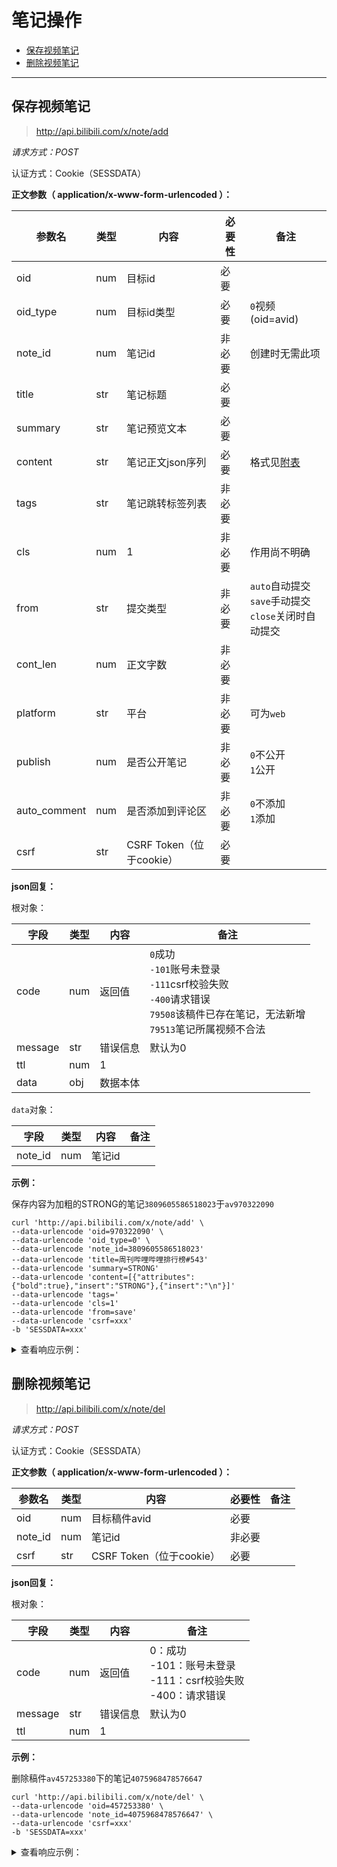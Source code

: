 # 笔记操作

- [保存视频笔记](#保存视频笔记)
- [删除视频笔记](#删除视频笔记)

---

## 保存视频笔记

> http://api.bilibili.com/x/note/add

*请求方式：POST*

认证方式：Cookie（SESSDATA）

**正文参数（ application/x-www-form-urlencoded ）：**

| 参数名       | 类型 | 内容                     | 必要性 | 备注                                                         |
| ------------ | ---- | ------------------------ | ------ | ------------------------------------------------------------ |
| oid          | num  | 目标id                   | 必要   |                                                              |
| oid_type     | num  | 目标id类型               | 必要   | `0`视频(oid=avid)                                            |
| note_id      | num  | 笔记id                   | 非必要 | 创建时无需此项                                               |
| title        | str  | 笔记标题                 | 必要   |                                                              |
| summary      | str  | 笔记预览文本             | 必要   |                                                              |
| content      | str  | 笔记正文json序列         | 必要   | 格式见[附表](readme.md#附表-笔记正文序列格式)                |
| tags         | str  | 笔记跳转标签列表         | 非必要 |                                                              |
| cls          | num  | 1                        | 非必要 | 作用尚不明确                                                 |
| from         | str  | 提交类型                 | 非必要 | `auto`自动提交<br />`save`手动提交<br />`close`关闭时自动提交 |
| cont_len     | num  | 正文字数                 | 非必要 |                                                              |
| platform     | str  | 平台                     | 非必要 | 可为`web`                                                    |
| publish      | num  | 是否公开笔记             | 非必要 | `0`不公开<br />`1`公开                                       |
| auto_comment | num  | 是否添加到评论区         | 非必要 | `0`不添加<br />`1`添加                                       |
| csrf         | str  | CSRF Token（位于cookie） | 必要   |                                                              |

**json回复：**

根对象：

| 字段    | 类型 | 内容     | 备注                                                         |
| ------- | ---- | -------- | ------------------------------------------------------------ |
| code    | num  | 返回值   | `0`成功 <br />`-101`账号未登录<br />`-111`csrf校验失败<br />`-400`请求错误<br />`79508`该稿件已存在笔记，无法新增<br />`79513`笔记所属视频不合法 |
| message | str  | 错误信息 | 默认为0                                                      |
| ttl     | num  | 1        |                                                              |
| data    | obj  | 数据本体 |                                                              |

`data`对象：

| 字段    | 类型 | 内容         | 备注 |
| ------- | ---- | ------------ | ---- |
| note_id | num  | 笔记id       |      |

**示例：**

保存内容为加粗的STRONG的笔记`3809605586518023`于`av970322090`

```shell
curl 'http://api.bilibili.com/x/note/add' \
--data-urlencode 'oid=970322090' \
--data-urlencode 'oid_type=0' \
--data-urlencode 'note_id=3809605586518023'
--data-urlencode 'title=周刊哔哩哔哩排行榜#543'
--data-urlencode 'summary=STRONG'
--data-urlencode 'content=[{"attributes":{"bold":true},"insert":"STRONG"},{"insert":"\n"}]'
--data-urlencode 'tags='
--data-urlencode 'cls=1'
--data-urlencode 'from=save'
--data-urlencode 'csrf=xxx'
-b 'SESSDATA=xxx'
```

<details>
<summary>查看响应示例：</summary>

```json
{
  "code": 0,
  "message": "0",
  "ttl": 1,
  "data": {
    "note_id": 3809605586518023
  }
}
```

</details>

## 删除视频笔记

> http://api.bilibili.com/x/note/del

*请求方式：POST*

认证方式：Cookie（SESSDATA）

**正文参数（ application/x-www-form-urlencoded ）：**

| 参数名  | 类型 | 内容                     | 必要性 | 备注 |
| ------- | ---- | ------------------------ | ------ | ---- |
| oid     | num  | 目标稿件avid             | 必要   |      |
| note_id | num  | 笔记id                   | 非必要 |      |
| csrf    | str  | CSRF Token（位于cookie） | 必要   |      |

**json回复：**

根对象：

| 字段    | 类型 | 内容     | 备注                                                         |
| ------- | ---- | -------- | ------------------------------------------------------------ |
| code    | num  | 返回值   | 0：成功 <br />-101：账号未登录<br />-111：csrf校验失败<br />-400：请求错误 |
| message | str  | 错误信息 | 默认为0                                                      |
| ttl     | num  | 1        |                                                              |

**示例：**

删除稿件`av457253380`下的笔记`4075968478576647`

```shell
curl 'http://api.bilibili.com/x/note/del' \
--data-urlencode 'oid=457253380' \
--data-urlencode 'note_id=4075968478576647' \
--data-urlencode 'csrf=xxx'
-b 'SESSDATA=xxx'
```

<details>
<summary>查看响应示例：</summary>
```json
{
  "code": 0,
  "message": "0",
  "ttl": 1
}
```

</details>
